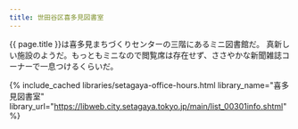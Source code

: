 ```yaml
---
title: 世田谷区喜多見図書室
---
```


{{ page.title }}は喜多見まちづくりセンターの三階にあるミニ図書館だ。
真新しい施設のようだ。もっともミニなので閲覧席は存在せず、ささやかな新聞雑誌コーナーで一息つけるくらいだ。

{% include_cached libraries/setagaya-office-hours.html
    library_name="喜多見図書室"
    library_url="https://libweb.city.setagaya.tokyo.jp/main/list_00301info.shtml" %}
